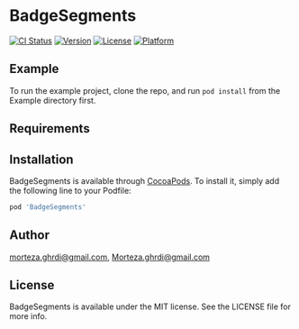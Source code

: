 # BadgeSegments

[![CI Status](https://img.shields.io/travis/morteza.ghrdi@gmail.com/BadgeSegments.svg?style=flat)](https://travis-ci.org/morteza.ghrdi@gmail.com/BadgeSegments)
[![Version](https://img.shields.io/cocoapods/v/BadgeSegments.svg?style=flat)](https://cocoapods.org/pods/BadgeSegments)
[![License](https://img.shields.io/cocoapods/l/BadgeSegments.svg?style=flat)](https://cocoapods.org/pods/BadgeSegments)
[![Platform](https://img.shields.io/cocoapods/p/BadgeSegments.svg?style=flat)](https://cocoapods.org/pods/BadgeSegments)

## Example

To run the example project, clone the repo, and run `pod install` from the Example directory first.

## Requirements

## Installation

BadgeSegments is available through [CocoaPods](https://cocoapods.org). To install
it, simply add the following line to your Podfile:

```ruby
pod 'BadgeSegments'
```

## Author

morteza.ghrdi@gmail.com, Morteza.ghrdi@gmail.com

## License

BadgeSegments is available under the MIT license. See the LICENSE file for more info.
